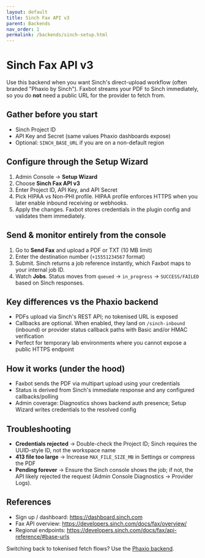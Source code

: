 ```yaml
---
layout: default
title: Sinch Fax API v3
parent: Backends
nav_order: 1
permalink: /backends/sinch-setup.html
---
```


# Sinch Fax API v3

Use this backend when you want Sinch's direct-upload workflow (often branded "Phaxio by Sinch"). Faxbot streams your PDF to Sinch immediately, so you do **not** need a public URL for the provider to fetch from.

## Gather before you start

- Sinch Project ID
- API Key and Secret (same values Phaxio dashboards expose)
- Optional: `SINCH_BASE_URL` if you are on a non-default region

## Configure through the Setup Wizard

1. Admin Console → **Setup Wizard**
2. Choose **Sinch Fax API v3**
3. Enter Project ID, API Key, and API Secret
4. Pick HIPAA vs Non-PHI profile. HIPAA profile enforces HTTPS when you later enable inbound receiving or webhooks.
5. Apply the changes. Faxbot stores credentials in the plugin config and validates them immediately.

## Send & monitor entirely from the console

1. Go to **Send Fax** and upload a PDF or TXT (10 MB limit)
2. Enter the destination number (`+15551234567` format)
3. Submit. Sinch returns a job reference instantly, which Faxbot maps to your internal job ID.
4. Watch **Jobs**. Status moves from `queued` → `in_progress` → `SUCCESS/FAILED` based on Sinch responses.

## Key differences vs the Phaxio backend

- PDFs upload via Sinch's REST API; no tokenised URL is exposed
- Callbacks are optional. When enabled, they land on `/sinch-inbound` (inbound) or provider status callback paths with Basic and/or HMAC verification
- Perfect for temporary lab environments where you cannot expose a public HTTPS endpoint

## How it works (under the hood)
- Faxbot sends the PDF via multipart upload using your credentials
- Status is derived from Sinch's immediate response and any configured callbacks/polling
- Admin coverage: Diagnostics shows backend auth presence; Setup Wizard writes credentials to the resolved config

## Troubleshooting

- **Credentials rejected** → Double-check the Project ID; Sinch requires the UUID-style ID, not the workspace name
- **413 file too large** → Increase `MAX_FILE_SIZE_MB` in Settings or compress the PDF
- **Pending forever** → Ensure the Sinch console shows the job; if not, the API likely rejected the request (Admin Console Diagnostics → Provider Logs).

## References

- Sign up / dashboard: https://dashboard.sinch.com
- Fax API overview: https://developers.sinch.com/docs/fax/overview/
- Regional endpoints: https://developers.sinch.com/docs/fax/api-reference/#base-urls

Switching back to tokenised fetch flows? Use the [Phaxio backend](phaxio-setup.html).
